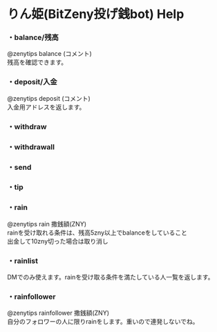 # りん姫(BitZeny投げ銭bot) Help

### ・balance/残高
@zenytips balance (コメント)<br>
残高を確認できます。

### ・deposit/入金
@zenytips deposit (コメント)<br>
入金用アドレスを返します。

### ・withdraw

### ・withdrawall

### ・send

### ・tip

### ・rain
 @￰zenytips rain 撒銭額(ZNY)<br>
 rainを受け取れる条件は、残高5zny以上でbalanceをしていること<br>
 出金して10zny切った場合は取り消し

### ・rainlist
DMでのみ使えます。rainを受け取る条件を満たしている人一覧を返します。

### ・rainfollower
@￰zenytips rainfollower 撒銭額(ZNY)<br>
自分のフォロワーの人に限りrainをします。重いので連発しないでね。